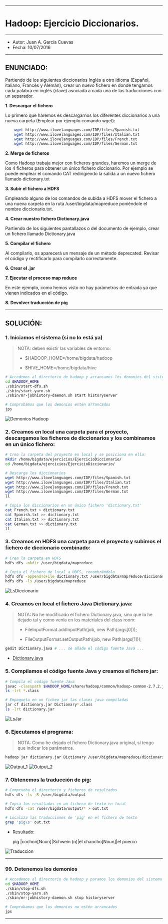 ***
# Hadoop: Ejercicio Diccionarios.
***
- Autor: Juan A. García Cuevas
- Fecha: 10/07/2016

***

## ENUNCIADO:

Partiendo de los siguientes diccionarios Inglés a otro idioma (Español, italiano, Francés y Alemán), crear un nuevo fichero en donde tengamos cada palabra en inglés (clave) asociada a cada una de las traducciones con un separador.

**1. Descargar el fichero**

Lo primero que haremos es descargarnos los diferentes diccionarios a una nueva carpeta (Emplear por ejemplo comando wget):
```bash
    wget http://www.ilovelanguages.com/IDP/files/Spanish.txt
    wget http://www.ilovelanguages.com/IDP/files/Italian.txt
    wget http://www.ilovelanguages.com/IDP/files/French.txt
    wget http://www.ilovelanguages.com/IDP/files/German.txt
```

**2. Merge de ficheros**

Como Hadoop trabaja mejor con ficheros grandes, haremos un merge de los 4 ficheros para obtener un único fichero diccionario.
Por ejemplo se puede emplear el comando CAT redirigiendo la salida a un nuevo fichero llamado dictionary.txt

**3. Subir el fichero a HDFS**

Empleando alguno de los comandos de subida a HDFS mover el fichero a una nueva carpeta en la ruta /user/bigdata/mapreduce poniéndole el nombre diccionario.txt.

**4. Crear nuestro fichero Dictionary.java**

Partiendo de los siguientes pantallazos o del documento de ejemplo, crear un fichero llamado Dictionary.java

**5. Compilar el fichero**

Al compilarlo, os aparecerá un mensaje de un método deprecated. Revisar el código y rectificarlo para compilarlo correctamente.

**6. Crear el .jar**

**7. Ejecutar el proceso map reduce**

En este ejemplo, como hemos visto no hay parámetros de entrada ya que vienen indicados en el código.

**8. Devolver traducción de pig**

***

## SOLUCIÓN:

### 1. Iniciamos el sistema (si no lo está ya)

>
>NOTA: deben existir las variables de entorno:
>
>- $HADOOP_HOME=/home/bigdata/hadoop
>
>- $HIVE_HOME=/home/bigdata/hive
>

```bash
# Accedemos al directorio de hadoop y arrancamos los demonios del sistema
cd $HADOOP_HOME
./sbin/start-dfs.sh
./sbin/start-yarn.sh
./sbin/mr-jobhistory-daemon.sh start historyserver

# Comprobamos que los demonios estén arrancados
jps
```

![Demonios Hadoop](images/DemoniosHadoop.png)

### 2. Creamos en local una carpeta para el proyecto, descargamos los ficheros de diccionarios y los combinamos en un único fichero:

```bash
# Crea la carpeta del proyecto en local y se posiciona en ella:
mkdir /home/bigdata/ejercicios/EjercicioDiccionario/
cd /home/bigdata/ejercicios/EjercicioDiccionario/

# Descarga los diccionarios
wget http://www.ilovelanguages.com/IDP/files/Spanish.txt
wget http://www.ilovelanguages.com/IDP/files/Italian.txt
wget http://www.ilovelanguages.com/IDP/files/French.txt
wget http://www.ilovelanguages.com/IDP/files/German.txt
ll

# Copia los diccionarios en un único fichero 'dictionary.txt'
cat French.txt > dictionary.txt
cat Spanish.txt >> dictionary.txt
cat Italian.txt >> dictionary.txt
cat German.txt >> dictionary.txt
ll
```

### 3. Creamos en HDFS una carpeta para el proyecto y subimos el fichero de diccionario combinado:

```bash
# Crea la carpeta en HDFS
hdfs dfs -mkdir /user/bigdata/mapreduce

# Copia el fichero de local a HDFS, renombrándolo
hdfs dfs -appendToFile dictionary.txt /user/bigdata/mapreduce/diccionario.txt
hdfs dfs -ls /user/bigdata/mapreduce
```

![LsDiccionario](images/LsDiccionario.png)


### 4. Creamos en local el fichero Java Dictionary.java:

>
> NOTA: No he modificado el fichero Dictionary.java, sino que lo he dejado tal y como venía en los materiales del class room:
>
> - FileInputFormat.addInputPath(job, new Path(args[0]));
>
> - FileOutputFormat.setOutputPath(job, new Path(args[1]));
>

```bash
gedit Dictionary.java # ... se añade el código fuente Java ...
```
- [Dictionary.java](src/Dictionary.java)

### 5. Compilamos el código fuente Java y creamos el fichero jar:

```bash
# Compila el código fuente Java
javac -classpath $HADOOP_HOME/share/hadoop/common/hadoop-common-2.7.2.jar:$HADOOP_HOME/share/hadoop/common/lib/hadoop-annotations-2.7.2.jar:$HADOOP_HOME/share/hadoop/mapreduce/hadoop-mapreduce-client-core-2.7.2.jar Dictionary.java
ls -lrt *.class

# Empaqueta en un ficheo jar las clases java compiladas
jar cf dictionary.jar Dictionary*.class
ls -lrt dictionary.jar
```

![LsJar](images/LsJar.png)

### 6. Ejecutamos el programa:

> NOTA: Como he dejado el fichero Dictionary.java original, sí tengo que indicar los parámetros.

```bash
hadoop jar dictionary.jar Dictionary /user/bigdata/mapreduce/diccionario.txt output
```

![Output_1](images/Output_1.png)
![Output_2](images/Output_2.png)

### 7. Obtenemos la traducción de pig:

```bash
# Comprueba el directorio y ficheros de resultados
hdfs dfs -ls -R /user/bigdata/output

# Copia los resultados en un fichero de texto en local
hdfs dfs -cat /user/bigdata/output/* > out.txt

# Localiza las traducciones de 'pig' en el fichero de texto
grep 'pig\s' out.txt
```

- Resultado:

    pig	|cochon[Noun]|Schwein (n)|el chancho[Noun]|el puerco

![Traduccion](images/Traduccion.png)


***

### 99. Detenemos los demonios

```bash
# Accedemos al directorio de hadoop y paramos los demonios del sistema
cd $HADOOP_HOME
./sbin/stop-dfs.sh
./sbin/stop-yarn.sh
./sbin/mr-jobhistory-daemon.sh stop historyserver

# Comprobamos que los demonios no estén arrancados
jps
```

***
